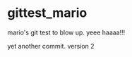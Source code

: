 gittest_mario
=============

mario's git test to blow up. yeee haaaa!!!

yet another commit. version 2